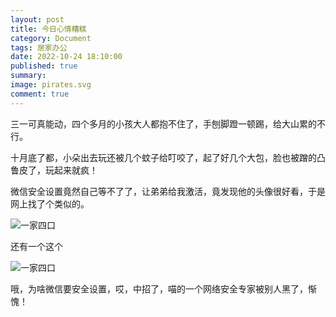 ```yaml
---
layout: post
title: 今日心情糟糕
category: Document
tags: 居家办公
date: 2022-10-24 18:10:00
published: true
summary: 
image: pirates.svg
comment: true
---
```


三一可真能动，四个多月的小孩大人都抱不住了，手刨脚蹬一顿踢，给大山累的不行。

十月底了都，小朵出去玩还被几个蚊子给叮咬了，起了好几个大包，脸也被蹭的凸鲁皮了，玩起来就疯！

微信安全设置竟然自己等不了了，让弟弟给我激活，竟发现他的头像很好看，于是网上找了个类似的。

![一家四口](https://pic3.zhimg.com/v2-d7ec5f02ae4f371927fec89b60f8348a_r.jpg?source=1940ef5c)

还有一个这个

![一家四口](https://pic1.zhimg.com/50/v2-6efd1642e000747a3c5e255f268766fb_720w.jpg?source=1940ef5c)


哦，为啥微信要安全设置，哎，中招了，喵的一个网络安全专家被别人黑了，惭愧！
